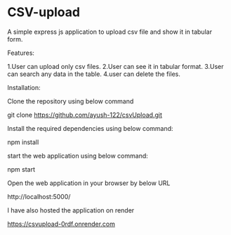 # CSV-upload
A simple express js application to upload csv file and show it in tabular form.

Features:

1.User can upload only csv files.
2.User can see it in tabular format.
3.User can search any data in the table.
4.user can delete the files.


Installation:

Clone the repository using below command

git clone https://github.com/ayush-122/csvUpload.git

Install the required dependencies using below command:

npm install

start the web application using below command:

npm start

Open the web application in your browser by below URL

http://localhost:5000/

I have also hosted the application on render

https://csvupload-0rdf.onrender.com
